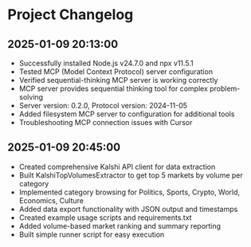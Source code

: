 # Project Changelog

## 2025-01-09 20:13:00
- Successfully installed Node.js v24.7.0 and npx v11.5.1
- Tested MCP (Model Context Protocol) server configuration
- Verified sequential-thinking MCP server is working correctly
- MCP server provides sequential thinking tool for complex problem-solving
- Server version: 0.2.0, Protocol version: 2024-11-05
- Added filesystem MCP server to configuration for additional tools
- Troubleshooting MCP connection issues with Cursor

## 2025-01-09 20:45:00
- Created comprehensive Kalshi API client for data extraction
- Built KalshiTopVolumesExtractor to get top 5 markets by volume per category
- Implemented category browsing for Politics, Sports, Crypto, World, Economics, Culture
- Added data export functionality with JSON output and timestamps
- Created example usage scripts and requirements.txt
- Added volume-based market ranking and summary reporting
- Built simple runner script for easy execution
